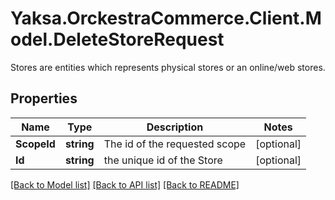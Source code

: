 # Yaksa.OrckestraCommerce.Client.Model.DeleteStoreRequest
Stores are entities which represents physical stores or an online/web stores.

## Properties

Name | Type | Description | Notes
------------ | ------------- | ------------- | -------------
**ScopeId** | **string** | The id of the requested scope | [optional] 
**Id** | **string** | the unique id of the Store | [optional] 

[[Back to Model list]](../README.md#documentation-for-models) [[Back to API list]](../README.md#documentation-for-api-endpoints) [[Back to README]](../README.md)

